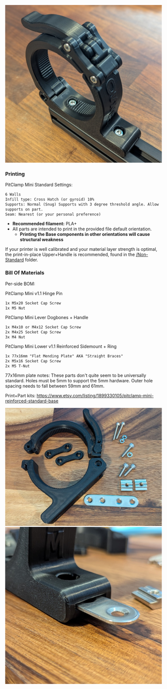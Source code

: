 ![](Images/Assembled.jpg)

### Printing
PitClamp Mini Standard Settings:

    6 Walls
    Infill type: Cross Hatch (or gyroid) 10%
    Supports: Normal (Snug) Supports with 3 degree threshold angle. Allow supports on part.
    Seam: Nearest (or your personal preference)
 - **Recommended filament:** PLA+
 - All parts are intended to print in the provided file default orientation. 
   - **Printing the Base components in other orientations will cause structural weakness**

If your printer is well calibrated and your material layer strength is optimal, the print-in-place Upper+Handle is recommended, found in the [/Non-Standard](Non-standard) folder.

### Bill Of Materials

Per-side BOM:

PitClamp Mini v1.1 Hinge Pin

	1x M5x20 Socket Cap Screw
	1x M5 Nut

PitClamp Mini Lever Dogbones + Handle

	1x M4x10 or M4x12 Socket Cap Screw
	2x M4x25 Socket Cap Screw
	3x M4 Nut

PitClamp Mini Lower v1.1 Reinforced Sidemount + Ring

	1x 77x16mm "Flat Mending Plate" AKA "Straight Braces"
	2x M5x16 Socket Cap Screw
	2x M5 T-Nut

77x16mm plate notes: These parts don't quite seem to be universally standard. Holes must be 5mm to support the 5mm hardware. Outer hole spacing needs to fall between 59mm and 61mm.

Print+Part kits: 
https://www.etsy.com/listing/1899330105/pitclamp-mini-reinforced-standard-base

![](Images/Overview.jpg)
![](Images/Assembly.jpg)
